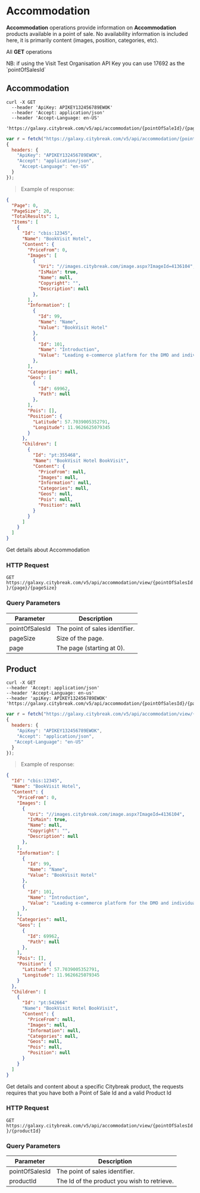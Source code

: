 # Accommodation

**Accommodation** operations provide information on **Accommodation** products available in a point of sale. No availability information is included here, it is primarily content (images, position, categories, etc).

All **GET** operations 
<aside class="notice">NB: if using the Visit Test Organisation API Key you can use 17692 as the `pointOfSalesId`</aside>

## Accommodation

```shell
curl -X GET 
  --header 'ApiKey: APIKEY132456789EWOK'
  --header 'Accept: application/json' 
  --header 'Accept-Language: en-US'
  'https://galaxy.citybreak.com/v5/api/accommodation/{pointOfSaleId}/{pageSize}/{page}'
```

```javascript
var r = fetch("https://galaxy.citybreak.com/v5/api/accommodation/{pointOfSaleId}/{pageSize}/{page}",
{
  headers: {
    "ApiKey": "APIKEY132456789EWOK",
    "Accept": "application/json",
	 "Accept-Language": "en-US"
  }  
});
```

> Example of response:

```json
{
  "Page": 0,
  "PageSize": 20,
  "TotalResults": 1,
  "Items": [
    {
      "Id": "cbis:12345",
      "Name": "BookVisit Hotel",
      "Content": {
        "PriceFrom": 0,
        "Images": [
          {
            "Uri": "//images.citybreak.com/image.aspx?ImageId=4136104",
            "IsMain": true,
            "Name": null,
            "Copyright": "",
            "Description": null
          },
        ],
        "Information": [
          {
            "Id": 99,
            "Name": "Name",
            "Value": "BookVisit Hotel"
          },
          {
            "Id": 101,
            "Name": "Introduction",
            "Value": "Leading e-commerce platform for the DMO and individual hotels in the Nordics."
          },
        ],
        "Categories": null,
        "Geos": [
          {
            "Id": 69962,
            "Path": null
          },
        ],
        "Pois": [],
        "Position": {
          "Latitude": 57.7039005352791,
          "Longitude": 11.9626625079345
        }
      },
      "Children": [
        {
          "Id": "pt:355468",
          "Name": "BookVisit Hotel BookVisit",
          "Content": {
            "PriceFrom": null,
            "Images": null,
            "Information": null,
            "Categories": null,
            "Geos": null,
            "Pois": null,
            "Position": null
          }
        }
      ]
    }
  ]
}
```

Get details about Accommodation

### HTTP Request

`GET https://galaxy.citybreak.com/v5/api/accommodation/view/{pointOfSalesId}/{page}/{pageSize}`

### Query Parameters

Parameter | Description
--------- | -----------
pointOfSalesId | The point of sales identifier.
pageSize | Size of the page.
page | The page (starting at 0).

## Product

```shell
curl -X GET 
--header 'Accept: application/json' 
--header 'Accept-Language: en-us' 
--header 'apiKey: APIKEY132456789EWOK' 
'https://galaxy.citybreak.com/v5/api/accommodation/{pointOfSalesId}/{pageSize}/{page}'
```

```javascript
var r = fetch("https://galaxy.citybreak.com/v5/api/accommodation/view/{pointOfSaleId}/{productId}'",
{
  headers: {
    "ApiKey": "APIKEY132456789EWOK",
    "Accept": "application/json",
   "Accept-Language": "en-US"
  }  
});
```

> Example of response:

```json
{
  "Id": "cbis:12345",
  "Name": "BookVisit Hotel",
  "Content": {
    "PriceFrom": 0,
    "Images": [
      {
        "Uri": "//images.citybreak.com/image.aspx?ImageId=4136104",
        "IsMain": true,
        "Name": null,
        "Copyright": "",
        "Description": null
      },
    ],
    "Information": [
      {
        "Id": 99,
        "Name": "Name",
        "Value": "BookVisit Hotel"
      },
      {
        "Id": 101,
        "Name": "Introduction",
        "Value": "Leading e-commerce platform for the DMO and individual hotels in the Nordics."
      },
    ],
    "Categories": null,
    "Geos": [
      {
        "Id": 69962,
        "Path": null
      },
    ],
    "Pois": [],
    "Position": {
      "Latitude": 57.7039005352791,
      "Longitude": 11.9626625079345
    }
  },
  "Children": [
    {
      "Id": "pt:542664"
      "Name": "BookVisit Hotel BookVisit",
      "Content": {
        "PriceFrom": null,
        "Images": null,
        "Information": null,
        "Categories": null,
        "Geos": null,
        "Pois": null,
        "Position": null
      }
    }
  ]
}
```

Get details and content about a specific Citybreak product, the requests requires that you have both a Point of Sale Id and a valid Product Id

### HTTP Request

`GET https://galaxy.citybreak.com/v5/api/accommodation/view/{pointOfSalesId}/{productId}`

### Query Parameters

Parameter | Description
--------- | -----------
pointOfSalesId | The point of sales identifier.
productId | The Id of the product you wish to retrieve.


